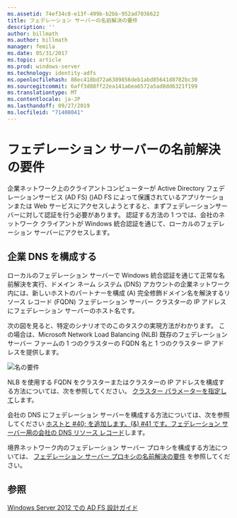 ```yaml
---
ms.assetid: 74ef34c8-e13f-499b-b2bb-952ad7036622
title: フェデレーション サーバーの名前解決の要件
description: ''
author: billmath
ms.author: billmath
manager: femila
ms.date: 05/31/2017
ms.topic: article
ms.prod: windows-server
ms.technology: identity-adfs
ms.openlocfilehash: 88ec418bd72a6389856deb1abd85641d8782bc30
ms.sourcegitcommit: 6aff3d88ff22ea141a6ea6572a5ad8dd6321f199
ms.translationtype: MT
ms.contentlocale: ja-JP
ms.lasthandoff: 09/27/2019
ms.locfileid: "71408041"
---
```

# <a name="name-resolution-requirements-for-federation-servers"></a>フェデレーション サーバーの名前解決の要件

企業ネットワーク上のクライアントコンピューターが Active Directory フェデレーションサービス (AD FS) \(\)AD FS によって保護されているアプリケーションまたは Web サービスにアクセスしようとすると、まずフェデレーションサーバーに対して認証を行う必要があります。 認証する方法の 1 つでは、会社のネットワーク クライアントが Windows 統合認証を通じて、ローカルのフェデレーション サーバーにアクセスします。  
  
## <a name="configure-corporate-dns"></a>企業 DNS を構成する  
ローカルのフェデレーション サーバーで Windows 統合認証を通じて正常な名前解決を実行、ドメイン ネーム システム \(DNS\) アカウントの企業ネットワーク内には、新しいホストのパートナーを構成 \(A\) 完全修飾ドメイン名を解決するリソース レコード \(FQDN\) フェデレーション サーバー クラスターの IP アドレスにフェデレーション サーバーのホスト名です。  
  
次の図を見ると、特定のシナリオでのこのタスクの実現方法がわかります。 この場合は、Microsoft Network Load Balancing \(NLB\) 既存のフェデレーション サーバー ファームの 1 つのクラスターの FQDN 名と 1 つのクラスター IP アドレスを提供します。  
  
![名の要件](media/adfs2_deploy_single_fs.gif)  
  
NLB を使用する FQDN をクラスターまたはクラスターの IP アドレスを構成する方法については、次を参照してください。 [クラスター パラメーターを指定して](https://go.microsoft.com/fwlink/?LinkId=75282)します。  
  
会社の DNS にフェデレーション サーバーを構成する方法については、次を参照してください [ホストと #40; を追加します。(&) #41 です。フェデレーション サーバー用の会社の DNS リソース レコード](../../ad-fs/deployment/Add-a-Host--A--Resource-Record-to-Corporate-DNS-for-a-Federation-Server.md)します。  
  
境界ネットワーク内のフェデレーション サーバー プロキシを構成する方法については、 [フェデレーション サーバー プロキシの名前解決の要件](Name-Resolution-Requirements-for-Federation-Server-Proxies.md) を参照してください。  
  

## <a name="see-also"></a>参照
[Windows Server 2012 での AD FS 設計ガイド](AD-FS-Design-Guide-in-Windows-Server-2012.md)
